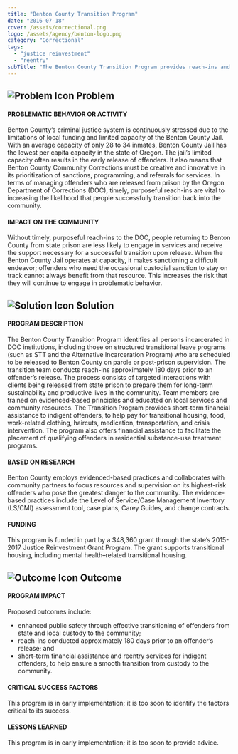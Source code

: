 ```yaml
---
title: "Benton County Transition Program"
date: "2016-07-18"
cover: /assets/correctional.png
logo: /assets/agency/benton-logo.png
category: "Correctional"
tags:
  - "justice reinvestment"
  - "reentry"
subTitle: "The Benton County Transition Program provides reach-ins and short-term financial assistance to individuals soon to be released from incarceration into Benton County to help ensure a smooth transition from custody to the community."
---
```


## ![Problem Icon](https://github.com/google/material-design-icons/raw/master/alert/1x_web/ic_error_outline_black_48dp.png "Problem") Problem

#### PROBLEMATIC BEHAVIOR OR ACTIVITY

Benton County’s criminal justice system is continuously stressed due to the limitations of local funding and limited capacity of the Benton County Jail. With an average capacity of only 28 to 34 inmates, Benton County Jail has the lowest per capita capacity in the state of Oregon. The jail’s limited capacity often results in the early release of offenders. It also means that Benton County Community Corrections must be creative and innovative in its prioritization of sanctions, programming, and referrals for services. In terms of managing offenders who are released from prison by the Oregon Department of Corrections (DOC), timely, purposeful reach-ins are vital to increasing the likelihood that people successfully transition back into the community.

#### IMPACT ON THE COMMUNITY

Without timely, purposeful reach-ins to the DOC, people returning to Benton County from state prison are less likely to engage in services and receive the support necessary for a successful transition upon release. When the Benton County Jail operates at capacity, it makes sanctioning a difficult endeavor; offenders who need the occasional custodial sanction to stay on track cannot always benefit from that resource. This increases the risk that they will continue to engage in problematic behavior.

## ![Solution Icon](https://github.com/google/material-design-icons/raw/master/action/1x_web/ic_lightbulb_outline_black_48dp.png "Solution") Solution

#### PROGRAM DESCRIPTION

The Benton County Transition Program identifies all persons incarcerated in DOC institutions, including those on structured transitional leave programs (such as STT and the Alternative Incarceration Program) who are scheduled to be released to Benton County on parole or post-prison supervision. The transition team conducts reach-ins approximately 180 days prior to an offender’s release. The process consists of targeted interactions with clients being released from state prison to prepare them for long-term sustainability and productive lives in the community. Team members are trained on evidenced-based principles and educated on local services and community resources. The Transition Program provides short-term financial assistance to indigent offenders, to help pay for transitional housing, food, work-related clothing, haircuts, medication, transportation, and crisis intervention. The program also offers financial assistance to facilitate the placement of qualifying offenders in residential substance-use treatment programs.

#### BASED ON RESEARCH

Benton County employs evidenced-based practices and collaborates with community partners to focus resources and supervision on its highest-risk offenders who pose the greatest danger to the community. The evidence- based practices include the Level of Service/Case Management Inventory (LS/CMI) assessment tool, case plans, Carey Guides, and change contracts.

#### FUNDING

This program is funded in part by a $48,360 grant through the state’s 2015-2017 Justice Reinvestment Grant Program. The grant supports transitional housing, including mental health–related transitional housing.

## ![Outcome Icon](https://github.com/google/material-design-icons/raw/master/action/1x_web/ic_view_list_black_48dp.png "Outcome") Outcome

#### PROGRAM IMPACT

Proposed outcomes include:

- enhanced public safety through effective transitioning of offenders from state and local custody to the community;
- reach-ins conducted approximately 180 days prior to an offender’s release; and
- short-term financial assistance and reentry services for indigent offenders, to help ensure a smooth transition from custody to the community.

#### CRITICAL SUCCESS FACTORS

This program is in early implementation; it is too soon to identify the factors critical to its success.

#### LESSONS LEARNED

This program is in early implementation; it is too soon to provide advice.
